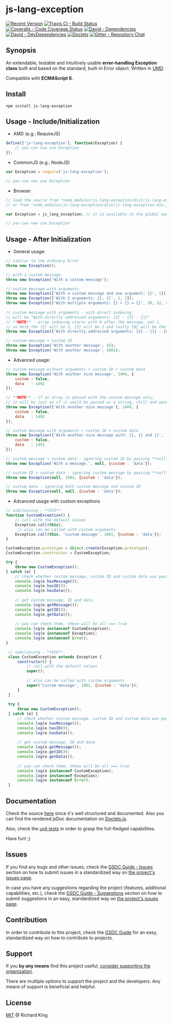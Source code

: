 # js-lang-exception

[![Recent Version][npm-badge]][npm-url]
[![Travis CI - Build Status][travis-badge]][travis-url]
[![Coveralls - Code Coverage Status][cov-badge]][cov-url]
[![David - Dependencies][dep-badge]][dep-url]
[![David - DevDependencies][dev-dep-badge]][dev-dep-url]
[![Doclets][doclets-badge]][doclets-url]
[![Gitter - Repository Chat][chat-badge]][chat-url]

## Synopsis

An extendable, testable and intuitively usable **error-handling Exception class** built and based on the standard, 
built-in Error object. Written in [UMD][umd-link].

Compatible with **ECMAScript 6**.

## Install

```
npm install js-lang-exception
```

## Usage - Include/Initialization

 - AMD (e.g.: RequireJS)
 
 ```javascript
 define(['js-lang-exception'], function(Exception) {        
     // you can now use Exception
 });
 ```
 
 - CommonJS (e.g.: NodeJS)
 
 ```javascript
 var Exception = require('js-lang-exception');
 
 // you can now use Exception
  ```
 
 - Browser
 
 ```javascript
 // load the source from "node_modules/js-lang-exception/dist/js-lang-exception.js" - for development
 // or from "node_modules/js-lang-exception/dist/js-lang-exception.min.js" - for production
 
 var Exception = js_lang_exception; // it is available in the global namespace
 
 // you can now use Exception
  ```
 
## Usage - After Initialization

 - General usage:
 
 ```javascript
 // similar to the ordinary Error
 throw new Exception();
 
 // with a custom message
 throw new Exception('With a custom message');
 
 // custom message with arguments
 throw new Exception(['With a custom message and one argument: {}', 1]);
 throw new Exception(['With 2 arguments: {}, {}', 1, 2]);
 throw new Exception(['With multiple arguments: {} + {} = {}', 20, 22, 42]);
  
 // custom message with arguments - with direct indexing
 // will be "With directly addressed arguments: {3} - {2} - {1}"
 // **NOTE** - array indexing starts with 0 after the message, not 1,
 // so here the {2} will be 3, {1} will be 2 and lastly {0} will be the number 1 from the array 
 throw new Exception(['With directly addressed arguments: {2} - {1} - {0}', 1, 2, 3]);
 
 // custom message + custom ID
 throw new Exception('With another message', 42);
 throw new Exception('With another message', 1001);
 ```
 
 - Advanced usage:
 
 ```javascript
 // custom message without arguments + custom ID + custom data
 throw new Exception('With another nice message', 1404, {
     custom : false,
     data   : 1492
 });
 
 // **NOTE** - if an array is passed with the custom message only,
 // it will be just as if it would be passed as a string, chill and wonder ;)
 throw new Exception(['With another nice message'], 1404, {
     custom : false,
     data   : 1492
 });
 
 // custom message with arguments + custom ID + custom data
 throw new Exception(['With another nice message with: {}, {} and {}', 1, 2, 3], 1404, {
     custom : false,
     data   : 1492
 });
 
 // custom message + custom data - ignoring custom ID by passing **null** as an argument for the ID
 throw new Exception('With a message.', null, {custom : 'data'});
 
 // custom ID + custom data - ignoring custom message by passing **null** as an argument for the message
 throw new Exception(null, 1984, {custom : 'data'});
 
 // custom data - ignoring both custom message and custom ID
 throw new Exception(null, null, {custom : 'data'});
 ```
 
 - Advanced usage with custom exceptions
 
 ```javascript
 // subclassing - **ES5**
 function CustomException() {
     // call with the default values
     Exception.call(this);
      // also can be called with custom arguments
     Exception.call(this, 'Custom message', 1001, {custom : 'data'});
 }
 
 CustomException.prototype = Object.create(Exception.prototype);
 CustomException.constructor = CustomException;
 
 try {
     throw new CustomException();
 } catch (e) {
     // check whether custom message, custom ID and custom data was passed
     console.log(e.hasMessage());
     console.log(e.hasID());
     console.log(e.hasData());
     
     // get custom message, ID and data
     console.log(e.getMessage());
     console.log(e.getID());
     console.log(e.getData());
     
     // you can check them, these will be all === true
     console.log(e instanceof CustomException);
     console.log(e instanceof Exception);
     console.log(e instanceof Error);
 }
 ```
 
 ```javascript
  // subclassing - **ES6**
  class CustomException extends Exception {
      constructor() {
          // call with the default values
          super();
  
          // also can be called with custom arguments
          super('Custom message', 1001, {custom : 'data'});
      }
  }
  
  try {
      throw new CustomException();
  } catch (e) {
      // check whether custom message, custom ID and custom data was passed
      console.log(e.hasMessage());
      console.log(e.hasID());
      console.log(e.hasData());
      
      // get custom message, ID and data
      console.log(e.getMessage());
      console.log(e.getID());
      console.log(e.getData());
      
      // you can check them, these will be all === true
      console.log(e instanceof CustomException);
      console.log(e instanceof Exception);
      console.log(e instanceof Error);
  }
  ```

## Documentation

Check the source 
[here](https://github.com/jsopenstd/js-lang-exception/blob/master/src/js-lang-exception.js)
since it's well structured and documented. Also you can find the rendered jsDoc documentation on 
[Doclets.io](https://doclets.io/jsopenstd/js-lang-exception/master). 

Also, check the [unit tests](https://github.com/jsopenstd/js-lang-exception/blob/master/tests/tests.js) 
in order to grasp the full-fledged capabilities.

Have fun! ;)

## Issues

If you find any bugs and other issues, check the
[GSDC Guide - Issues](https://github.com/openstd/general-software-development-contribution-guide#issues)
section on how to submit issues in a standardized way on
[the project's issues page](https://github.com/jsopenstd/js-lang-exception/issues).

In case you have any suggestions regarding the project (features, additional capabilities, etc.), check the
[GSDC Guide - Suggestions](https://github.com/openstd/general-software-development-contribution-guide#suggestions)
section on how to submit suggestions in an easy, standardized way on
[the project's issues page](https://github.com/jsopenstd/js-lang-exception/issues).

## Contribution

In order to contribute to this project, check the
[GSDC Guide](https://github.com/openstd/general-software-development-contribution-guide)
for an easy, standardized way on how to contribute to projects.

## Support

If you **by any means** find this project useful,
[consider supporting the organization](https://github.com/jsopenstd/jsopenstd/blob/master/support.md).

There are multiple options to support the project and the developers.
Any means of support is beneficial and helpful.

## License

[MIT](license.md) @ Richard King

[npm-badge]:     https://img.shields.io/npm/v/js-lang-exception.svg
[npm-url]:       https://www.npmjs.com/package/js-lang-exception

[travis-badge]:  https://travis-ci.org/jsopenstd/js-lang-exception.svg?branch=master
[travis-url]:    https://travis-ci.org/jsopenstd/js-lang-exception

[cov-badge]:     https://coveralls.io/repos/github/jsopenstd/js-lang-exception/badge.svg?branch=master
[cov-url]:       https://coveralls.io/github/jsopenstd/js-lang-exception

[dep-badge]:     https://david-dm.org/jsopenstd/js-lang-exception.svg
[dep-url]:       https://david-dm.org/jsopenstd/js-lang-exception

[dev-dep-badge]: https://david-dm.org/jsopenstd/js-lang-exception/dev-status.svg
[dev-dep-url]:   https://david-dm.org/jsopenstd/js-lang-exception#info=devDependencies

[doclets-badge]: https://img.shields.io/badge/style-on_doclets-brightgreen.svg?style=flat-square&label=docs
[doclets-url]:   https://doclets.io/jsopenstd/js-lang-exception/master   

[chat-badge]:    https://badges.gitter.im/jsopenstd/js-lang-exception.svg
[chat-url]:      https://gitter.im/jsopenstd/js-lang-exception?utm_source=badge&utm_medium=badge&utm_campaign=pr-badge

[partial-link]:  https://github.com/jsopenstd/jsopenstd/blob/master/readme.md#partial 
[umd-link]:      https://github.com/jsopenstd/jsopenstd/blob/master/readme.md#umd 

